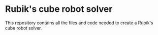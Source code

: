 
# Rubik's cube robot solver

This repository contains all the files and code needed to create a Rubik's cube robot solver.
